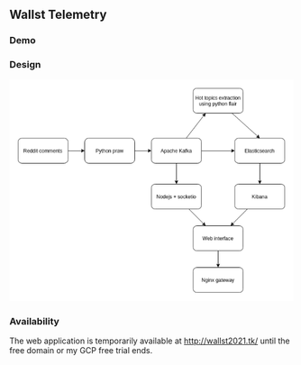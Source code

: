 ## Wallst Telemetry 

### Demo

### Design

![Application architecture](design.png)

### Availability

The web application is temporarily available at 
http://wallst2021.tk/ until the free domain or 
my GCP free trial ends.
